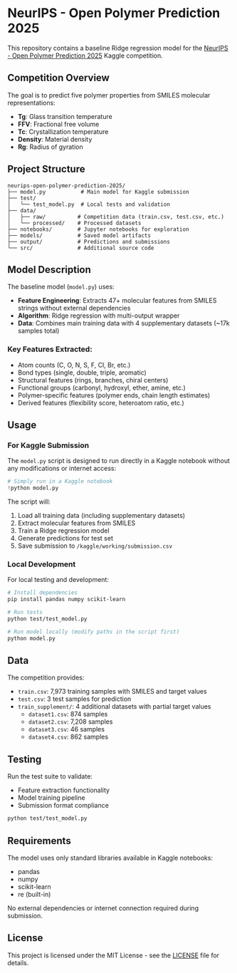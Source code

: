 # NeurIPS - Open Polymer Prediction 2025

This repository contains a baseline Ridge regression model for the [NeurIPS - Open Polymer Prediction 2025](https://www.kaggle.com/competitions/neurips-open-polymer-prediction-2025) Kaggle competition.

## Competition Overview

The goal is to predict five polymer properties from SMILES molecular representations:
- **Tg**: Glass transition temperature
- **FFV**: Fractional free volume
- **Tc**: Crystallization temperature
- **Density**: Material density
- **Rg**: Radius of gyration

## Project Structure

```
neurips-open-polymer-prediction-2025/
├── model.py           # Main model for Kaggle submission
├── test/
│   └── test_model.py  # Local tests and validation
├── data/
│   ├── raw/          # Competition data (train.csv, test.csv, etc.)
│   └── processed/    # Processed datasets
├── notebooks/        # Jupyter notebooks for exploration
├── models/           # Saved model artifacts
├── output/           # Predictions and submissions
└── src/              # Additional source code
```

## Model Description

The baseline model (`model.py`) uses:
- **Feature Engineering**: Extracts 47+ molecular features from SMILES strings without external dependencies
- **Algorithm**: Ridge regression with multi-output wrapper
- **Data**: Combines main training data with 4 supplementary datasets (~17k samples total)

### Key Features Extracted:
- Atom counts (C, O, N, S, F, Cl, Br, etc.)
- Bond types (single, double, triple, aromatic)
- Structural features (rings, branches, chiral centers)
- Functional groups (carbonyl, hydroxyl, ether, amine, etc.)
- Polymer-specific features (polymer ends, chain length estimates)
- Derived features (flexibility score, heteroatom ratio, etc.)

## Usage

### For Kaggle Submission

The `model.py` script is designed to run directly in a Kaggle notebook without any modifications or internet access:

```python
# Simply run in a Kaggle notebook
!python model.py
```

The script will:
1. Load all training data (including supplementary datasets)
2. Extract molecular features from SMILES
3. Train a Ridge regression model
4. Generate predictions for test set
5. Save submission to `/kaggle/working/submission.csv`

### Local Development

For local testing and development:

```bash
# Install dependencies
pip install pandas numpy scikit-learn

# Run tests
python test/test_model.py

# Run model locally (modify paths in the script first)
python model.py
```

## Data

The competition provides:
- `train.csv`: 7,973 training samples with SMILES and target values
- `test.csv`: 3 test samples for prediction
- `train_supplement/`: 4 additional datasets with partial target values
  - `dataset1.csv`: 874 samples
  - `dataset2.csv`: 7,208 samples
  - `dataset3.csv`: 46 samples
  - `dataset4.csv`: 862 samples

## Testing

Run the test suite to validate:
- Feature extraction functionality
- Model training pipeline
- Submission format compliance

```bash
python test/test_model.py
```

## Requirements

The model uses only standard libraries available in Kaggle notebooks:
- pandas
- numpy  
- scikit-learn
- re (built-in)

No external dependencies or internet connection required during submission.

## License

This project is licensed under the MIT License - see the [LICENSE](LICENSE) file for details.